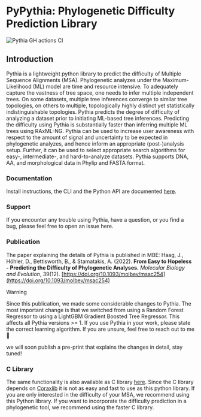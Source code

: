 # PyPythia: Phylogenetic Difficulty Prediction Library
![Pythia GH actions CI](https://github.com/tschuelia/PyPythia/actions/workflows/test-pythia.yml/badge.svg)

## Introduction

Pythia is a lightweight python library to predict the difficulty of Multiple Sequence Alignments (MSA).
Phylogenetic analyzes under the Maximum-Likelihood (ML) model are time and resource intensive. To adequately capture the vastness of tree space, one needs to infer multiple independent trees. On some datasets, multiple tree inferences converge to similar tree topologies, on others to multiple, topologically highly distinct yet statistically indistinguishable topologies. Pythia predicts the degree of difficulty of analyzing a dataset prior to initiating ML-based tree inferences. Predicting the difficulty using Pythia is substantially faster than inferring multiple ML trees using RAxML-NG.
Pythia can be used to increase user awareness with respect to the amount of signal and uncertainty to be expected in phylogenetic analyzes, and hence inform an appropriate (post-)analysis setup. Further, it can be used to select appropriate search algorithms for easy-, intermediate-, and hard-to-analyze datasets.
Pythia supports DNA, AA, and morphological data in Phylip and FASTA format.

### Documentation
Install instructions, the CLI and the Python API are documented [here](https://tschuelia.github.io/PyPythia/).


### Support
If you encounter any trouble using Pythia, have a question, or you find a bug, please feel free to open an issue here.


### Publication
The paper explaining the details of Pythia is published in MBE:
Haag, J., Höhler, D., Bettisworth, B., & Stamatakis, A. (2022). **From Easy to Hopeless - Predicting the Difficulty of Phylogenetic Analyses.** *Molecular Biology and Evolution*, 39(12). [https://doi.org/10.1093/molbev/msac254](https://doi.org/10.1093/molbev/msac254)

> [!WARNING]
> Since this publication, we made some considerable changes to Pythia.
> The most important change is that we switched from using a Random Forest Regressor to using a LightGBM Gradient
> Boosted Tree Regressor.
> This affects all Pythia versions >= 1. If you use Pythia in your work, please state the correct learning algorithm. If
> you are unsure, feel free to reach out to me 🙂
>
> we will soon publish a pre-print that explains the changes in detail, stay tuned!


### C Library
The same functionality is also available as C library [here](https://github.com/tschuelia/difficulty_prediction).
Since the C library depends on [Coraxlib](https://codeberg.org/Exelixis-Lab/coraxlib) it is not as easy and fast to use as this python library.
If you are only interested in the difficulty of your MSA, we recommend using this Python library.
If you want to incorporate the difficulty prediction in a phylogenetic tool, we recommend using the faster C library.
